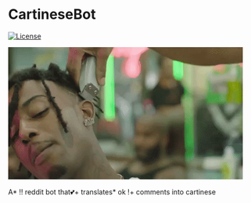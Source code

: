 # CartineseBot
[![License](https://poser.pugx.org/ali-irawan/xtra/license.svg)](https://github.com/getcake/CartineseBot/blob/master/LICENSE)

![](carti.gif)

A* !! reddit bot that💕+ translates* ok !+ comments into cartinese
